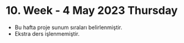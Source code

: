 # 10. Week - 4 May 2023 Thursday

* Bu hafta proje sunum sıraları belirlenmiştir.
* Ekstra ders işlenmemiştir.
